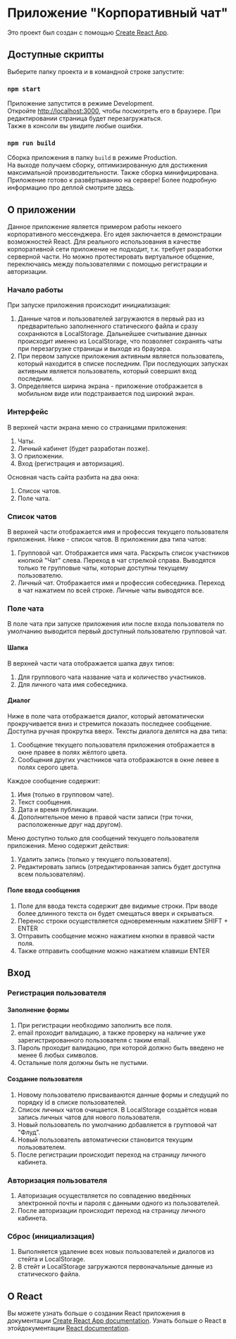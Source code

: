 # Приложение "Корпоративный чат"

Это проект был создан с помощью [Create React App](https://github.com/facebook/create-react-app).

## Доступные скрипты

Выберите папку проекта и в командной строке запустите:

### `npm start`

Приложение запустится в режиме Development.\
Откройте [http://localhost:3000](http://localhost:3000), чтобы посмотреть его в браузере.
При редактировании страница будет перезагружаться.\
Также в консоли вы увидите любые ошибки.

### `npm run build`

Сборка приложения в папку `build` в режиме Production.\
На выходе получаем сборку, оптимизированную для достижения максимальной производительности.
Также сборка минифицирована.\
Приложение готово к развёртыванию на сервере!
Более подробную информацию про деплой смотрите [здесь](https://facebook.github.io/create-react-app/docs/deployment).

## О приложении

Данное приложение является примером работы некоего корпоративного мессенджера. Его идея заключается в демонстрации возможностей React. Для реального использования в качестве корпоративной сети приложение не подходит, т.к. требует разработки серверной части. Но можно протестировать виртуальное общение, переключаясь между пользователями с помощью регистрации и авторизации.

### Начало работы

При запуске приложения происходит инициализация:
1. Данные чатов и пользователей загружаются в первый раз из предварительно заполненного статического файла и сразу сохраняются в LocalStorage. Дальнейшее считывание данных происходит именно из LocalStorage, что позволяет сохранять чаты при перезагрузке страницы и выходе из браузера.
2. При первом запуске приложения активным является пользователь, который находится в списке последним. При последующих запусках активным является пользователь, который совершил вход последним.
3. Определяется ширина экрана - приложение отображается в мобильном виде или подстраивается под широкий экран.

### Интерфейс

В верхней части экрана меню со страницами приложения:
1. Чаты.
2. Личный кабинет (будет разработан позже).
3. О приложении.
4. Вход (регистрация и авторизация).

Основная часть сайта разбита на два окна:
1. Список чатов.
2. Поле чата.

### Список чатов

В верхней части отображается имя и профессия текущего пользователя приложения. Ниже - список чатов. В приложении два типа чатов:
1. Групповой чат. Отображается имя чата. Раскрыть список участников кнопкой "Чат" слева. Переход в чат стрелкой справа. Выводятся только те групповые чаты, которые доступны текущему пользователю.
2. Личный чат. Отображается имя и профессия собеседника. Переход в чат нажатием по всей строке. Личные чаты выводятся все.

### Поле чата

В поле чата при запуске приложения или после входа пользователя по умолчанию выводится первый доступный пользователю групповой чат.

#### Шапка

В верхней части чата отображается шапка двух типов:
1. Для группового чата название чата и количество участников.
2. Для личного чата имя собеседника.

#### Диалог

Ниже в поле чата отображается диалог, который автоматически прокручивается вниз и стремится показать последнее сообщение. Доступна ручная прокрутка вверх.
Тексты диалога делятся на два типа:
1. Сообщение текущего пользователя приложения отображается в окне правее в полях жёлтого цвета.
2. Сообщения других участников чата отображаются в окне левее в полях серого цвета.

Каждое сообщение содержит:
1. Имя (только в групповом чате).
2. Текст сообщения.
3. Дата и время публикации.
4. Дополнительное меню в правой части записи (три точки, расположенные друг над другом).

Меню доступно только для сообщений текущего пользователя приложения. Меню содержит действия:
1. Удалить запись (только у текущего пользователя).
2. Редактировать запись (отредактированная запись будет доступна всем пользователям).

#### Поле ввода сообщения

1. Поле для ввода текста содержит две видимые строки. При вводе более длинного текста он будет смещаться вверх и скрываться.
2. Перенос строки осуществляется одновременным нажатием SHIFT + ENTER
3. Отправить сообщение можно нажатием кнопки в праввой части поля.
4. Также отправить сообщение можно нажатием клавиши ENTER

## Вход

### Регистрация пользователя

#### Заполнение формы

1. При регистрации необходимо заполнить все поля.
2. email проходит валидацию, а также проверку на наличие уже зарегистрированного пользователя с таким email.
3. Пароль проходит валидацию, при которой должно быть введено не менее 6 любых символов.
4. Остальные поля должны быть не пустыми.

#### Создание пользователя

1. Новому пользователю присваиваются данные формы и следущий по порядку id в списке пользователей.
2. Список личных чатов очищается. В LocalStorage создаётся новая запись личных чатов для нового пользователя.
3. Новый пользователь по умолчанию добавляется в групповой чат "Флуд".
4. Новый пользователь автоматически становится текущим пользователем.
5. После регистрации происходит переход на страницу личного кабинета.

### Авторизация пользователя

1. Авторизация осуществляется по совпадению введённых электронной почты и пароля с данными одного из пользователей.
2. После авторизации происходит переход на страницу личного кабинета.

### Сброс (инициализация)

1. Выполняется удаление всех новых пользователей и диалогов из стейта и LocalStorage.
2. В стейт и LocalStorage загружаются первоначальные данные из статического файла.

## О React

Вы можете узнать больше о создании React приложения в документации [Create React App documentation](https://facebook.github.io/create-react-app/docs/getting-started).
Узнать больше о React в этойдокументации [React documentation](https://reactjs.org/).